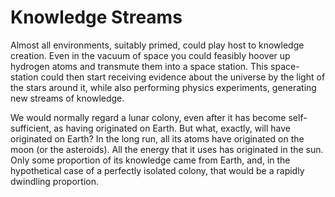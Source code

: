 # Knowledge Streams

Almost all environments, suitably primed, could play host to knowledge creation. Even in the vacuum of space you could feasibly hoover up hydrogen atoms and transmute them into a space station. This space-station could then start receiving evidence about the universe by the light of the stars around it, while also performing physics experiments,  generating new streams of knowledge.

We would normally regard a lunar colony, even after it has become self-sufficient, as having originated on Earth. But what, exactly, will have originated on Earth? In the long run, all its atoms have originated on the moon (or the asteroids). All the energy that it uses has originated in the sun. Only some proportion of its knowledge came from Earth, and, in the hypothetical case of a perfectly isolated colony, that would be a rapidly dwindling proportion.

